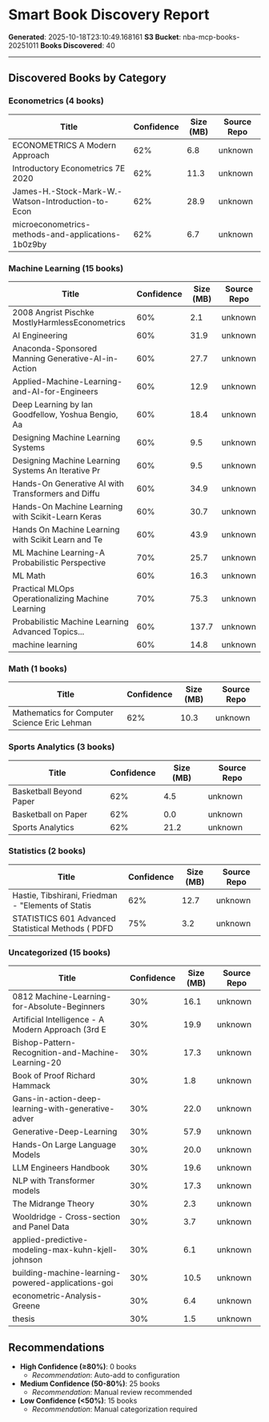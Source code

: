 # Smart Book Discovery Report

**Generated**: 2025-10-18T23:10:49.168161
**S3 Bucket**: nba-mcp-books-20251011
**Books Discovered**: 40

---

## Discovered Books by Category

### Econometrics (4 books)

| Title | Confidence | Size (MB) | Source Repo |
|-------|-----------|-----------|-------------|
| ECONOMETRICS A Modern Approach | 62% | 6.8 | unknown |
| Introductory Econometrics 7E 2020 | 62% | 11.3 | unknown |
| James-H.-Stock-Mark-W.-Watson-Introduction-to-Econ | 62% | 28.9 | unknown |
| microeconometrics-methods-and-applications-1b0z9by | 62% | 6.7 | unknown |

### Machine Learning (15 books)

| Title | Confidence | Size (MB) | Source Repo |
|-------|-----------|-----------|-------------|
| 2008 Angrist Pischke MostlyHarmlessEconometrics | 60% | 2.1 | unknown |
| AI Engineering | 60% | 31.9 | unknown |
| Anaconda-Sponsored Manning Generative-AI-in-Action | 60% | 27.7 | unknown |
| Applied-Machine-Learning-and-AI-for-Engineers | 60% | 12.9 | unknown |
| Deep Learning by Ian Goodfellow, Yoshua Bengio, Aa | 60% | 18.4 | unknown |
| Designing Machine Learning Systems | 60% | 9.5 | unknown |
| Designing Machine Learning Systems An Iterative Pr | 60% | 9.5 | unknown |
| Hands-On Generative AI with Transformers and Diffu | 60% | 34.9 | unknown |
| Hands-On Machine Learning with Scikit-Learn Keras  | 60% | 30.7 | unknown |
| Hands On Machine Learning with Scikit Learn and Te | 60% | 43.9 | unknown |
| ML Machine Learning-A Probabilistic Perspective | 70% | 25.7 | unknown |
| ML Math | 60% | 16.3 | unknown |
| Practical MLOps Operationalizing Machine Learning  | 70% | 75.3 | unknown |
| Probabilistic Machine Learning Advanced Topics...  | 60% | 137.7 | unknown |
| machine learning | 60% | 14.8 | unknown |

### Math (1 books)

| Title | Confidence | Size (MB) | Source Repo |
|-------|-----------|-----------|-------------|
| Mathematics for Computer Science Eric Lehman | 62% | 10.3 | unknown |

### Sports Analytics (3 books)

| Title | Confidence | Size (MB) | Source Repo |
|-------|-----------|-----------|-------------|
| Basketball Beyond Paper | 62% | 4.5 | unknown |
| Basketball on Paper | 62% | 0.0 | unknown |
| Sports Analytics | 62% | 21.2 | unknown |

### Statistics (2 books)

| Title | Confidence | Size (MB) | Source Repo |
|-------|-----------|-----------|-------------|
| Hastie, Tibshirani, Friedman - "Elements of Statis | 62% | 12.7 | unknown |
| STATISTICS 601 Advanced Statistical Methods ( PDFD | 75% | 3.2 | unknown |

### Uncategorized (15 books)

| Title | Confidence | Size (MB) | Source Repo |
|-------|-----------|-----------|-------------|
| 0812 Machine-Learning-for-Absolute-Beginners | 30% | 16.1 | unknown |
| Artificial Intelligence - A Modern Approach (3rd E | 30% | 19.9 | unknown |
| Bishop-Pattern-Recognition-and-Machine-Learning-20 | 30% | 17.3 | unknown |
| Book of Proof Richard Hammack | 30% | 1.8 | unknown |
| Gans-in-action-deep-learning-with-generative-adver | 30% | 22.0 | unknown |
| Generative-Deep-Learning | 30% | 57.9 | unknown |
| Hands-On Large Language Models | 30% | 20.0 | unknown |
| LLM Engineers Handbook | 30% | 19.6 | unknown |
| NLP with Transformer models | 30% | 17.3 | unknown |
| The Midrange Theory | 30% | 2.3 | unknown |
| Wooldridge - Cross-section and Panel Data | 30% | 3.7 | unknown |
| applied-predictive-modeling-max-kuhn-kjell-johnson | 30% | 6.1 | unknown |
| building-machine-learning-powered-applications-goi | 30% | 10.5 | unknown |
| econometric-Analysis-Greene | 30% | 6.4 | unknown |
| thesis | 30% | 1.5 | unknown |

## Recommendations

- **High Confidence (≥80%)**: 0 books
  - *Recommendation*: Auto-add to configuration
- **Medium Confidence (50-80%)**: 25 books
  - *Recommendation*: Manual review recommended
- **Low Confidence (<50%)**: 15 books
  - *Recommendation*: Manual categorization required
